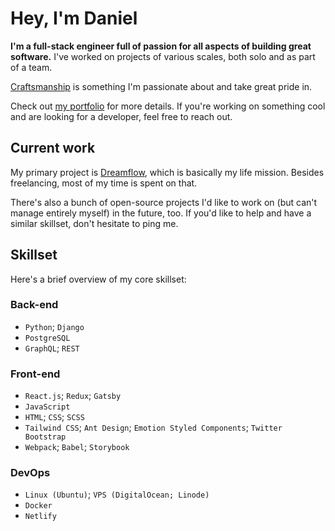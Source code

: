 # Hey, I'm Daniel

**I'm a full-stack engineer full of passion for all aspects of building great software.** I've worked on projects of various scales, both solo and as part of a team.

[Craftsmanship](https://danieljs.me/craftsmanship-is-essential/) is something I'm passionate about and take great pride in.

Check out [my portfolio](https://danieljs.tech) for more details. If you're working on something cool and are looking for a developer, feel free to reach out.

## Current work

My primary project is [Dreamflow](https://dreamflow.co), which is basically my life mission. Besides freelancing, most of my time is spent on that.

There's also a bunch of open-source projects I'd like to work on (but can't manage entirely myself) in the future, too. If you'd like to help and have a similar skillset, don't hesitate to ping me.

## Skillset

Here's a brief overview of my core skillset: 

### Back-end

* `Python`; `Django`
* `PostgreSQL`
* `GraphQL`; `REST`

### Front-end

* `React.js`; `Redux`; `Gatsby`
* `JavaScript`
* `HTML`; `CSS`; `SCSS`
* `Tailwind CSS`; `Ant Design`; `Emotion Styled Components`; `Twitter Bootstrap`
* `Webpack`; `Babel`; `Storybook`

### DevOps

* `Linux (Ubuntu)`; `VPS (DigitalOcean; Linode)`
* `Docker`
* `Netlify`
